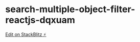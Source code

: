 # search-multiple-object-filter-reactjs-dqxuam

[Edit on StackBlitz ⚡️](https://stackblitz.com/edit/search-multiple-object-filter-reactjs-dqxuam)